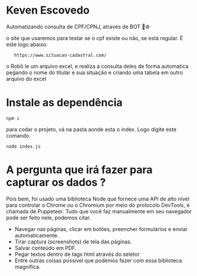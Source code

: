 # Keven Escovedo

Automatizando consulta de CPF/CPNJ, através de BOT 🤖⚙️


o site que usaremos para testar se o cpf existe ou não, se está regular. É este logo abaixo: 
      
       https://www.situacao-cadastral.com/

o Robô le um arquivo excel, e realiza a consulta deles de forma automatica pegando o nome do titular e sua situação e criando uma tabela em outro arquivo do excel

      


#  Instale as dependência

    npm i
    
 para codar o projeto, vá na pasta aonde esta o index. Logo digite este comando.
 
    node index.js


# A pergunta que irá fazer para capturar os dados ?

Pois bem, foi usado uma  biblioteca Node que fornece uma API de alto nível para controlar o Chrome ou o Chromium por meio do protocolo DevTools, é chamada de Puppeteer. Tudo que você faz manualmente em seu navegador pode ser feito nele, podemos citar.

* Navegar nas páginas, clicar em botões, preencher formulários e enviar automaticamente.
* Tirar captura (screenshots) de tela das páginas.
* Salvar conteúdo em PDF.
* Pegar textos dentro de tags html através do seletor
* Entre outras coisas possivel que podemos fazer com essa biblioteca magnífica. 
 
 
 
